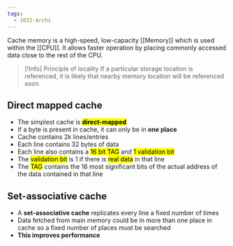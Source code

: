 ```yaml
---
tags:
  - 1032-Archi
---
```

Cache memory is a high-speed, low-capacity [[Memory]] which is used within the [[CPU]]. It allows faster operation by placing commonly accessed data close to the rest of the CPU.

> [!Info] Principle of locality
> If a particular storage location is referenced, it is likely that nearby memory location will be referenced soon

## Direct mapped cache
- The simplest cache is <mark class="hltr-orange">**direct-mapped**</mark>
- If a byte is present in cache, it can only be in **one place**
- Cache contains 2k lines/entries
- Each line contains 32 bytes of data
- Each line also contains a <mark class="hltr-yellow">16 bit TAG</mark> and <mark class="hltr-green">1 validation bit</mark>
- The <mark class="hltr-green">validation bit</mark> is 1 if there is <mark class="hltr-green">real data</mark> in that line
- The <mark class="hltr-yellow">TAG</mark> contains the 16 most significant bits of the actual address of the data contained in that line

## Set-associative cache
- A **set-associative cache** replicates every line a fixed number of times
- Data fetched from main memory could be in more than one place in cache so a fixed number of places must be searched
- **This improves performance**